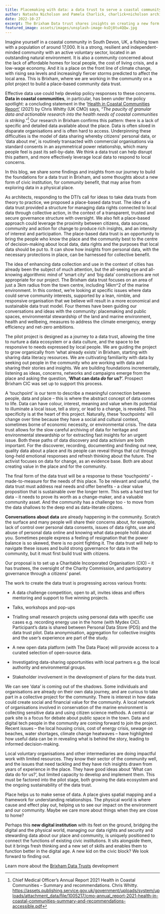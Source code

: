 ```yaml
---
title: Placemaking with data: a data trust to serve a coastal community
author: Natasha Nicholson and Pamela Charlick, charlick+nicholson architects
date: 2022-10-27
excerpt: The Brixham Data trust shares insights on creating a new form of civic institution, for community benefit, that arises from exploring data in a coastal community in South Devon, UK.
featured_image: assets/images/unsplash-image-ksDj8tu4QQw.jpg
---
```


Imagine yourself in a coastal community in South Devon, UK, a fishing
town with a population of around 17,000. It is a strong, resilient and
independent-minded community with an active voluntary sector, located in
an outstanding natural environment. It is also a community concerned
about the lack of affordable homes for local people, the cost of living
crisis, and a low-wage economy. And it is a place on the front line of
climate change, with rising sea levels and increasingly fiercer storms
predicted to affect the local area. This is Brixham, where we are
working in the community on a pilot project to build a place-based
community data trust.

Effective data use could help develop policy responses to these
concerns. **Data in coastal communities**, in particular, has been under
the policy spotlight: a concluding statement in the ‘[Health in Coastal
Communities
Report’](https://assets.publishing.service.gov.uk/government/uploads/system/uploads/attachment_data/file/1005217/cmo-annual_report-2021-health-in-coastal-communities-summary-and-recommendations-accessible.pdf)
[](https://assets.publishing.service.gov.uk/government/uploads/system/uploads/attachment_data/file/1005217/cmo-annual_%20%20report-2021-health-in-coastal-communities-summary-and-recommendations-accessible.pdf)
(2021) by Chris Whitty (UK CMO) says, *“The paucity of granular data and
actionable research into the health needs of coastal communities is
striking.”*[^whitty] Our research in Brixham confirms this pattern: there is a
lack of specific and detailed data available about the place. Data is
often siloed in disparate organisations and is often hard to access.
Underpinning these difficulties is the model of data sharing whereby
citizens’ personal data, or ‘data about me’, is routinely transacted
with commercial organisations via standard consents in an asymmetrical
power relationship, which many people feel is past its sell-by-date. We
think a data trust can help disrupt this pattern, and more effectively
leverage local data to respond to local concerns.

[^whitty]: Chief Medical Officer’s Annual Report 2021 Health in Coastal
Communities – Summary and recommendations. Chris Whitty.
<https://assets.publishing.service.gov.uk/government/uploads/system/uploads/attachment_data/file/1005217/cmo-annual_report-2021-health-in-coastal-communities-summary-and-recommendations-accessible.pdf>

In this blog, we share some findings and insights from our journey to
build the foundations for a data trust in Brixham, and some thoughts
about a new form of civic institution, for community benefit, that may
arise from exploring data in a physical place.

As architects, responding to the DTI’s call for ideas to take data
trusts from theory to practice, we proposed a place-based data trust.
The idea of a data trust provided a structure for managing data rights
connected to local data through collective action, in the context of a
transparent, trusted and secure governance structure with oversight. We
also felt a place-based approach could leverage the proximity between
citizens, data sources, community and action for change to produce rich
insights, and an intensity of interest and participation. The
place-based data trust is an opportunity to bring the people who know
the place and the community best to the centre of decision-making about
local data, data rights and the purposes that local data should be put
to. It can show how insights from personal data, with the necessary
protections in place, can be harnessed for collective benefit.

The idea of enhancing data collection and use in the context of cities
has already been the subject of much attention, but the all-seeing eye
and all-knowing algorithmic mind of ‘smart city’ and ‘big data’
constructions are not appropriate for our project. The Brixham data
trust focuses on an area of just a 3km radius from the town centre,
including 14km^2 of the marine environment. In this context, we’re
looking at specific issues where data could serve community interests,
supported by a lean, nimble, and responsive organisation that we believe
will result in a more economical and sustainable data trust model. Four
themes have been guiding our conversations and ideas with the community:
placemaking and public spaces, environmental stewardship of the land and
marine environment, health and wellbeing, measures to address the
climate emergency, energy efficiency and net-zero ambitions.

The pilot project is designed as a journey to a data trust, allowing the
time to nurture a data ecosystem or a data culture, and the space to be
responsive to needs expressed by local people. We are guiding the
project to grow organically from ‘what already exists’ in Brixham,
starting with sharing data literacy resources. We are cultivating
familiarity with data by seeking out people in the community who are
working with data and sharing their stories and insights. We are
building foundations incrementally, listening as ideas, concerns,
networks and campaigns emerge from the place and asking the question,
‘**What can data *do* for us?**’. Prospect Brixham CIC was set up to
support this process.

A ‘touchpoint’ is our term to describe a meaningful connection between
people, data and place – this is where the abstract concept of data
comes to life. Data can have colour, interest, meaning and value when
its potential to illuminate a local issue, tell a story, or lead to a
change, is revealed. This specificity is at the heart of this project.
Naturally, these ‘touchpoints’ will change over time because they have a
social and cultural context, sometimes borne of economic necessity, or
environmental crisis. The data trust allows for the slow careful
archiving of data for heritage and environmental stewardship or for
extracting fast insights for an urgent issue. Both these paths of data
discovery and data activism are both important. For the discoverer,
recording, documenting and finding out new, quality data about a place
and its people can reveal things that cut through long-held emotional
responses and refresh thinking about the future. The activist focuses on
data for change, as an evidence base. Both are about creating value in
the place and for the community.

The final form of the data trust will be a response to these
‘touchpoints’ - made-to-measure for the needs of this place. To be
relevant and useful, the data trust must address real needs and offer
benefits - a clear value proposition that is sustainable over the longer
term. This sets a hard test for data – it needs to prove its worth as a
change-maker, and a valuable community asset. And the community has a
challenge too - to move from the data shallows to the deep end as
data-literate citizens.

**Conversations about data** are already happening in the community.
Scratch the surface and many people will share their concerns about, for
example, lack of control over personal data consents, issues of data
rights, use and abuse of personal data online and knowing what data
people hold about you. Sometimes people express a feeling of resignation
that the power balance is so skewed, there is no point fighting it. The
data trust will help to navigate these issues and build strong
governance for data in the community, but it must first build trust with
citizens.

Our proposal is to set up a Charitable Incorporated Organisation (CIO) –
it has trustees, the oversight of the Charity Commission, and
participatory governance through a citizens’ panel.

The work to create the data trust is progressing across various fronts:

* A data challenge competition, open to all, invites ideas and
offers mentoring and support to five winning projects.

* Talks, workshops and pop-ups

* Trialling small research projects using personal data with
specific use cases e.g. recording energy use in the home (with Mydex
CIC). Participant’s data is shared between Personal Data Store (PDS) and
the data trust pilot. Data anonymisation, aggregation for collective
insights and the user’s experience are part of the study.

* A new open data platform (with The Data Place) will provide
access to a curated selection of open-source data.

* Investigating data-sharing opportunities with local partners e.g.
the local authority and environmental groups.

* Stakeholder involvement in the development of plans for the data
trust.

We can see ‘data’ is coming out of the shadows. Some individuals and
organisations are already on their own data journey, and are curious to
take part in a collective project for the community. There is interest
in how data could create social and financial value for the community. A
local network of organisations involved in conservation of the marine
environment is collecting sensitive data and using citizen science
methods. A central car park site is a focus for debate about public
space in the town. Data and digital tech people in the community are
coming forward to join the project. Recent issues – the local housing
crisis, cost of energy crisis, sewage on beaches, water shortages,
climate change heatwaves – have highlighted how useful data can be in
revealing what is behind the story, leading to informed decision-making.

Local voluntary organisations and other intermediaries are doing
impactful work with limited resources. They know their sector of the
community well, and the issues that need tackling and they have rich
insights drawn from years of experience in the place. They have good
ideas about ‘What can data do for us?’, but limited capacity to develop
and implement them. This must be factored into the pilot stage, both
growing the data ecosystem and the ongoing sustainability of the data
trust. 

Place helps us to make sense of data. A place gives spatial mapping and
a framework for understanding relationships. The physical world is where
cause and effect play out, helping us to see our impact on the
environment and our community. Maybe we care more about things when they
are close to home?

Perhaps this **new digital institution** with its feet on the ground,
bridging the digital and the physical world, managing our data rights
and security and stewarding data about our place and community, is
uniquely positioned to connect the functions of existing civic
institutions. It sits alongside them, but it brings fresh thinking and a
new set of skills and enables them to function better in the digital
age. A new kid on the civic block? We look forward to finding out.

Learn more about the [Brixham Data Trusts](https://prospectbrixham.org)
development
